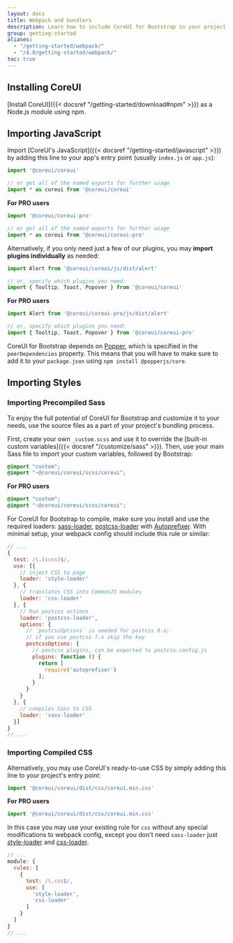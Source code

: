 ```yaml
---
layout: docs
title: Webpack and bundlers
description: Learn how to include CoreUI for Bootstrap in your project using Webpack or other bundlers.
group: getting-started
aliases:
  - "/getting-started/webpack/"
  - "/4.0/getting-started/webpack/"
toc: true
---
```


## Installing CoreUI

[Install CoreUI]({{< docsref "/getting-started/download#npm" >}}) as a Node.js module using npm.

## Importing JavaScript

Import [CoreUI's JavaScript]({{< docsref "/getting-started/javascript" >}}) by adding this line to your app's entry point (usually `index.js` or `app.js`):

```js
import '@coreui/coreui'

// or get all of the named exports for further usage
import * as coreui from '@coreui/coreui'
```

**For PRO users**

```js
import '@coreui/coreui-pro'

// or get all of the named exports for further usage
import * as coreui from '@coreui/coreui-pro'
```

Alternatively, if you only need just a few of our plugins, you may **import plugins individually** as needed:

```js
import Alert from '@coreui/coreui/js/dist/alert'

// or, specify which plugins you need:
import { Tooltip, Toast, Popover } from '@coreui/coreui'
```

**For PRO users**

```js
import Alert from '@coreui/coreui-pro/js/dist/alert'

// or, specify which plugins you need:
import { Tooltip, Toast, Popover } from '@coreui/coreui-pro'
```

CoreUI for Bootstrap depends on [Popper](https://popper.js.org/), which is specified in the `peerDependencies` property.
This means that you will have to make sure to add it to your `package.json` using `npm install @popperjs/core`.

## Importing Styles

### Importing Precompiled Sass

To enjoy the full potential of CoreUI for Bootstrap and customize it to your needs, use the source files as a part of your project's bundling process.

First, create your own `_custom.scss` and use it to override the [built-in custom variables]({{< docsref "/customize/sass" >}}). Then, use your main Sass file to import your custom variables, followed by Bootstrap:

```scss
@import "custom";
@import "~@coreui/coreui/scss/coreui";
```

**For PRO users**

```scss
@import "custom";
@import "~@coreui/coreui/scss/coreui";
```

For CoreUI for Bootstrap to compile, make sure you install and use the required loaders: [sass-loader](https://github.com/webpack-contrib/sass-loader), [postcss-loader](https://github.com/webpack-contrib/postcss-loader) with [Autoprefixer](https://github.com/postcss/autoprefixer#webpack). With minimal setup, your webpack config should include this rule or similar:

<!-- eslint-skip -->
```js
// ...
{
  test: /\.(scss)$/,
  use: [{
    // inject CSS to page
    loader: 'style-loader'
  }, {
    // translates CSS into CommonJS modules
    loader: 'css-loader'
  }, {
    // Run postcss actions
    loader: 'postcss-loader',
    options: {
      // `postcssOptions` is needed for postcss 8.x;
      // if you use postcss 7.x skip the key
      postcssOptions: {
        // postcss plugins, can be exported to postcss.config.js
        plugins: function () {
          return [
            require('autoprefixer')
          ];
        }
      }
    }
  }, {
    // compiles Sass to CSS
    loader: 'sass-loader'
  }]
}
// ...
```

### Importing Compiled CSS

Alternatively, you may use CoreUI's ready-to-use CSS by simply adding this line to your project's entry point:

```js
import '@coreui/coreui/dist/css/coreui.min.css'
```
**For PRO users**

```js
import '@coreui/coreui/dist/css/coreui.min.css'
```

In this case you may use your existing rule for `css` without any special modifications to webpack config, except you don't need `sass-loader` just [style-loader](https://github.com/webpack-contrib/style-loader) and [css-loader](https://github.com/webpack-contrib/css-loader).

```js
// ...
module: {
  rules: [
    {
      test: /\.css$/,
      use: [
        'style-loader',
        'css-loader'
      ]
    }
  ]
}
// ...
```
